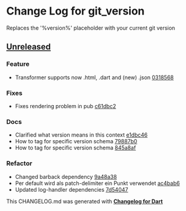# Change Log for git_version
Replaces the '%version%' placeholder with your current git version

## [Unreleased](http://github.com/mikemitterer/dart-git_version/compare/v0.1...HEAD)

### Feature
* Transformer supports now .html, .dart and (new) .json [0318568](https://github.com/mikemitterer/dart-git_version/commit/0318568ce0b21ede0694213c659f3be516787c69)

### Fixes
* Fixes rendering problem in pub [c61dbc2](https://github.com/mikemitterer/dart-git_version/commit/c61dbc24f4fc5a8419fc8c440c1bf3bbf6e9b1a7)

### Docs
* Clarified what version means in this context [e1dbc46](https://github.com/mikemitterer/dart-git_version/commit/e1dbc461b3acf66af7c93aa9d6e383320bc756b1)
* How to tag for specific version schema [79887b0](https://github.com/mikemitterer/dart-git_version/commit/79887b016c831e81db8963f0468dae5595af565b)
* How to tag for specific version schema [845a8af](https://github.com/mikemitterer/dart-git_version/commit/845a8afb4428d78df511bd550b207c3f662b4a9a)

### Refactor
* Changed barback dependency [9a48a38](https://github.com/mikemitterer/dart-git_version/commit/9a48a38f79914f91b3a86db88d364adf8f391e5e)
* Per default wird als patch-delimiter ein Punkt verwendet [ac4bab6](https://github.com/mikemitterer/dart-git_version/commit/ac4bab6b8bfa5198c0e1277fccca569951000f1a)
* Updated log-handler dependencies [7d54047](https://github.com/mikemitterer/dart-git_version/commit/7d540470c2142f7c6d5fa3200b7a19d6820b654e)


This CHANGELOG.md was generated with [**Changelog for Dart**](https://pub.dartlang.org/packages/changelog)

